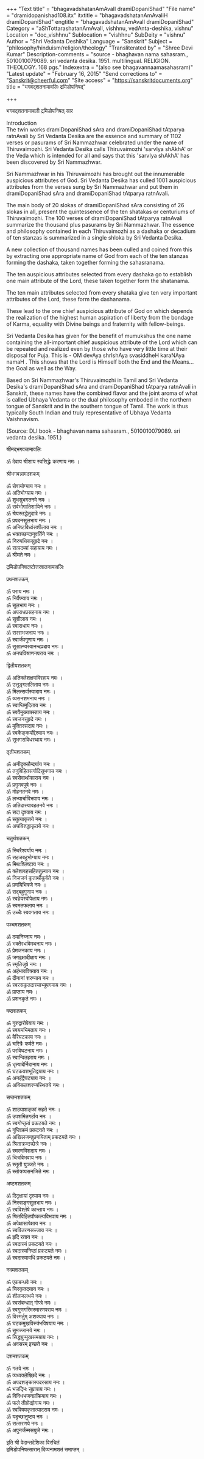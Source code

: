 +++
"Text title" = "bhagavadshatanAmAvalI dramiDopaniShad"
"File name" = "dramidopanishad108.itx"
itxtitle = "bhagavadshatanAmAvaliH dramiDopaniShad"
engtitle = "bhagavadshatanAmAvalI dramiDopaniShad"
Category = "aShTottarashatanAmAvalI, vishhnu, vedAnta-deshika, vishnu"
Location = "doc_vishhnu"
Sublocation = "vishhnu"
SubDeity = "vishnu"
Author = "Shri Vedanta Deshika"
Language = "Sanskrit"
Subject = "philosophy/hinduism/religion/theology"
"Transliterated by" = "Shree Devi Kumar"
Description-comments = "source - bhaghavan nama sahasram., 5010010079089. sri vedanta desika. 1951. multilingual. RELIGION. THEOLOGY. 168 pgs."
Indexextra = "(also see bhagavannaamasahasram)"
"Latest update" = "February 16, 2015"
"Send corrections to" = "Sanskrit@cheerful.com"
"Site access" = "https://sanskritdocuments.org"
title = "भगवद्शतनामावलिः द्रमिडोपनिषद्"

+++
  
 भगवद्शतनामावली द्रमिडोपनिषत् सार   
   
Introduction  
The twin works dramiDopaniShad sAra and dramiDopaniShad tAtparya ratnAvali by Sri Vedanta Desika are the essence and summary of 1102 verses or pasurams of Sri Nammazhwar celebrated under the name of Thiruvaimozhi. Sri Vedanta Desika calls  Thiruvaimozhi 'sarvIya shAkhA' or the Veda which is intended for all and says that this 'sarvIya shAkhA' has been discovered by Sri Nammazhwar.  
  
Sri Nammazhwar in his Thiruvaimozhi has brought out the innumerable auspicious attributes of God. Sri Vedanta Desika has culled 1001 auspicious attributes from the verses sung by Sri Nammazhwar and put them in dramiDopaniShad sAra and dramiDopaniShad tAtparya ratnAvali.   
  
The main body of 20 slokas of dramiDopaniShad sAra consisting of 26 slokas in all, present the quintessence of the ten shatakas or centuriums of Thiruvaimozhi. The 100 verses of dramiDopaniShad tAtparya ratnAvali summarize the thousand plus  pasurams by Sri Nammazhwar. The essence and philosophy contained in each Thiruvaimozhi as a dashaka or decadium of ten stanzas is summarized in a single shloka by Sri Vedanta Desika.    
  
A new collection of thousand names has been culled and coined from this by extracting one appropriate name of God from each of the ten stanzas forming the dashaka, taken together forming the sahasranama.   
  
The ten auspicious attributes selected from every dashaka go to establish one main attribute of the Lord, these taken together form the shatanama.   
  
The ten main attributes selected from every shataka give ten very important attributes of the Lord, these form the dashanama.   
  
These lead to the one chief auspicious attribute of God on which depends the realization of the highest human aspiration of liberty from the bondage of Karma, equality with Divine beings and fraternity with fellow-beings.   
  
Sri Vedanta Desika has given for the benefit of mumukshus the one name containing the all-important chief auspicious attribute of the Lord which can be repeated and realized even by those who have very little time at their disposal for Puja. This is - OM devAya shrIshAya svasiddheH karaNAya namaH . This shows that the Lord is Himself both the End and the Means... the Goal as well as the Way.  
  
Based on Sri Nammazhwar's Thiruvaimozhi in Tamil and Sri Vedanta Desika's dramiDopaniShad sAra and dramiDopaniShad tAtparya ratnAvali in Sanskrit, these names have the combined flavor and the joint aroma of what is called Ubhaya Vedanta or the dual philosophy emboded in the northern tongue of Sanskrit and in the southern tongue of Tamil. The work is thus typically South Indian and truly representative of Ubhaya Vedanta Vaishnavism.   
  
(Source: DLI book - bhaghavan nama sahasram., 5010010079089. sri vedanta desika. 1951.)  
  
  
श्रीमद्भगवन्नामावलिः  
  
ॐ देवाय श्रीशाय स्वसिद्धेः करणाय नमः ।  
  
श्रीभगवन्नामदशकम्  
  
ॐ सेवायोग्याय नमः ।  
ॐ अतिभोग्याय नमः ।  
ॐ शुभसुभगतनवे नमः ।  
ॐ सर्वभोगातिशायिने नमः ।  
ॐ श्रेयस्तद्धेतुदात्रे नमः ।  
ॐ प्रपदनसुलभाय नमः ।  
ॐ अनिष्टविध्वंसशीलाय नमः ।  
ॐ भक्तच्छन्दानुवर्तिने नमः ।  
ॐ निरुपधिकसुहृदे नमः ।  
ॐ सत्पदव्यां सहायाय नमः ।  
ॐ श्रीमते नमः ।  
  
द्रमिडोपनिषदष्टोत्तरशतनामावलिः  
  
प्रथमशतकम्  
  
ॐ पराय नमः ।  
ॐ निर्वैष्म्याय नमः ।  
ॐ सुलभाय नमः ।  
ॐ अपराधप्रसहनाय नमः ।  
ॐ सुशीलाय नमः ।  
ॐ स्वाराधाय नमः ।  
ॐ सरसभजनाय नमः ।  
ॐ स्वार्जवगुणाय नमः ।  
ॐ सुसात्म्यस्वानन्दप्रदाय नमः ।  
ॐ अनघविश्राणनपराय नमः ।  
  
द्वितीयशतकम्  
  
ॐ अतिक्लेशक्षणविरहाय नमः ।  
ॐ उत्तुङ्गललिताय नमः ।  
ॐ मिलत्सर्वास्वादाय नमः ।  
ॐ व्यसनशमनाय नमः ।  
ॐ स्वाप्तिमुदिताय नमः ।  
ॐ स्ववैमुख्यत्रस्ताय नमः ।  
ॐ स्वजनसुहृदे नमः ।  
ॐ मुक्तिरसदाय नमः ।  
ॐ स्वकैङ्कर्योद्देश्याय नमः ।  
ॐ सुभगसविधस्थाय नमः ।  
  
तृतीयशतकम्  
  
ॐ अनीदृक्सौन्दर्याय नमः ।  
ॐ तनुविहितसर्गादिसुभगाय नमः ।  
ॐ स्वसेवार्थाकाराय  नमः ।  
ॐ प्रगुणवपुषे नमः ।  
ॐ मोहनतनवे नमः ।  
ॐ लभ्यार्चाविभवाय नमः ।  
ॐ अतिदास्यावहतनवे नमः ।  
ॐ सदा दृश्याय नमः ।  
ॐ स्तुत्याकृतये नमः ।  
ॐ अघविरुद्धाकृतये नमः ।  
  
चतुर्थशतकम्  
  
ॐ स्थिरैश्वर्याय नमः ।  
ॐ सहजबहुभोग्याय नमः ।  
ॐ मिथःश्लिष्टाय नमः ।  
ॐ क्लेशावहसहिततुल्याय नमः ।  
ॐ निजजनं कृतार्थीकुर्वते नमः ।  
ॐ प्रणयिभिषजे नमः ।  
ॐ सद्बहुगुणाय नमः ।  
ॐ स्वहेयस्वोपेक्षाय नमः ।  
ॐ स्वमतफलाय नमः ।  
ॐ उच्चैः स्ववगताय नमः ।  
  
पञ्चमशतकम्  
  
ॐ दयानिघ्नाय नमः ।  
ॐ भक्तैरधविमथनाय नमः ।  
ॐ प्रेमजनकाय नमः ।  
ॐ जगद्रक्षादीक्षाय नमः ।  
ॐ स्मृतिजुषे नमः ।  
ॐ अहंभावविषयाय नमः ।  
ॐ दीनानां शरण्याय नमः ।  
ॐ स्वरसकृतदास्याभ्युपगमाय नमः ।  
ॐ प्राप्ताय  नमः ।  
ॐ प्रशनकृते नमः ।  
  
षष्ठशतकम्  
  
ॐ गुरुद्वारोपेयाय नमः ।  
ॐ स्वयमभिमताय नमः ।  
ॐ वैरिघटकाय नमः ।  
ॐ चरित्रैः कर्षते नमः ।  
ॐ परविघटनाय नमः ।  
ॐ स्वान्वितहराय नमः ।  
ॐ धृत्यादेर्निदानाय नमः ।  
ॐ घटकवशभूतिद्वयाय नमः ।  
ॐ अनर्हद्वैघट्याय नमः ।  
ॐ अविकलशरण्यस्थितये नमः ।  
  
सप्तमशतकम्  
  
ॐ शाठ्याशङ्कां सहते नमः ।  
ॐ उपशमितगर्हाय नमः ।  
ॐ स्वगोप्तृत्वं प्रकटयते नमः ।  
ॐ गुप्तिक्रमं प्रकटयते नमः ।  
ॐ अखिलजन्तुप्रणयिताम् प्रकटयते नमः ।  
ॐ श्रिताक्रन्दच्छेत्रे नमः ।  
ॐ स्मरणविशदाय नमः ।  
ॐ चित्रविभवाय नमः ।  
ॐ स्तुतौ युञ्जते नमः ।  
ॐ स्तोत्रव्यसनजिते नमः ।  
  
अष्टमशतकम्  
  
ॐ दिदृक्षायां दृश्याय नमः ।  
ॐ निस्सङ्गसुलभाय नमः ।  
ॐ स्वविश्लेषे कान्ताय नमः ।  
ॐ श्रितविहितपौष्कल्यविभवाय नमः ।  
ॐ अपेक्षासापेक्षाय नमः ।  
ॐ स्ववितरणसज्जाय नमः ।  
ॐ हृदि रताय नमः ।  
ॐ स्वदास्यं प्रकटयते नमः ।  
ॐ स्वदास्यनिष्ठां प्रकटयते नमः ।  
ॐ स्वदास्यावधिं प्रकटयते नमः ।  
  
नवमशतकम्  
  
ॐ एकबन्धवे नमः ।  
ॐ चिरकृतदयाय नमः ।  
ॐ शीलजलधये नमः ।  
ॐ स्वसंबन्धात् गोप्त्रे नमः ।  
ॐ स्वगुणगरिमस्मारणपराय नमः ।  
ॐ विस्मर्तुम् अशक्याय नमः ।  
ॐ घटकमुखविस्त्रंभविषयाय नमः ।  
ॐ सुमज्जानये नमः ।  
ॐ सिद्ध्युन्मुखसमयाय नमः ।  
ॐ अवसरम् इच्छते नमः ।  
  
दशमशतकम्  
  
ॐ गतये नमः ।  
ॐ व्यध्वक्लेश्च्छिदे नमः ।  
ॐ अपदशङ्कास्पदरसाय नमः ।  
ॐ भजद्भिः सुप्रापाय नमः ।  
ॐ विविधभजनप्रक्रियाय नमः ।  
ॐ फले तीव्रोद्योगाय नमः ।  
ॐ स्वविषयकृतात्यादराय नमः ।  
ॐ यदृच्छातुष्टय नमः ।  
ॐ सत्सरणये नमः ।  
ॐ अपुनर्जन्मसयुजे नमः ।  
  
इति श्री वेदान्तदेशिका विरचितं  
द्रमिडोपनिषत्सारात् दिव्यनामशतं समाप्तम् ।  
  
  
  
